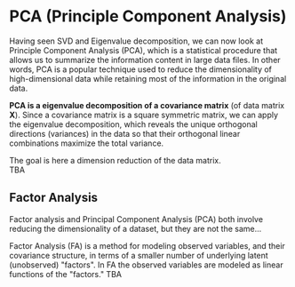 
# PCA (Principle Component Analysis)

Having seen SVD and Eigenvalue decomposition, we can now look at Principle Component Analysis (PCA), which is a statistical procedure that allows us to summarize the information content in large data files.  In other words, PCA is a popular technique used to reduce the dimensionality of high-dimensional data while retaining most of the information in the original data.

**PCA is a eigenvalue decomposition of a covariance matrix** (of data matrix $\mathbf{X}$). Since a covariance matrix is a square symmetric matrix, we can apply the eigenvalue decomposition, which reveals the unique orthogonal directions (variances) in the data so that their orthogonal linear combinations maximize the total variance.

The goal is here a dimension reduction of the data matrix.  
TBA


## Factor Analysis

Factor analysis and Principal Component Analysis (PCA) both involve reducing the dimensionality of a dataset, but they are not the same...

Factor Analysis (FA) is a method for modeling observed variables, and their covariance structure, in terms of a smaller number of underlying latent (unobserved) "factors". In FA the observed variables are modeled as linear functions of the "factors." 
TBA
